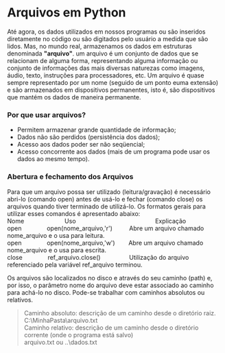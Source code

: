 # Arquivos em Python

Até agora, os dados utilizados em nossos programas ou são inseridos diretamente no código ou são digitados pelo usuário a medida que são lidos. 
Mas, no mundo real, armazenamos os dados em estruturas denominada **"arquivo"**.  um arquivo é um conjunto de dados que se relacionam de alguma forma, representando alguma informação ou conjunto de informações das mais diversas naturezas como imagens, áudio, texto, instruções para processadores, etc.
Um arquivo é quase sempre representado por um nome (seguido de um ponto euma extensão) e são armazenados em dispositivos permanentes, isto é, são dispositivos que mantém os dados de maneira permanente.

### Por que usar arquivos?

+ Permitem armazenar grande quantidade de informação;
+ Dados não são perdidos (persistência dos dados);
+ Acesso aos dados poder ser não seqüencial;
+ Acesso concorrente aos dados (mais de um programa pode usar os dados ao mesmo tempo).

### Abertura e fechamento dos Arquivos

Para que um arquivo possa ser utilizado (leitura/gravação) é necessário abri-lo (comando open) antes de usá-lo e fechar (comando close) os arquivos quando tiver terminado de utilizá-lo. 
Os formatos gerais para utilizar esses comandos é apresentado abaixo:<br>
Nome&nbsp;&nbsp;&nbsp;&nbsp;&nbsp;&nbsp;&nbsp;&nbsp;&nbsp;&nbsp;&nbsp;&nbsp;&nbsp;&nbsp;&nbsp;&nbsp;&nbsp;&nbsp;&nbsp;&nbsp;&nbsp;&nbsp;&nbsp;&nbsp;Uso&nbsp;&nbsp;&nbsp;&nbsp;&nbsp;&nbsp;&nbsp;&nbsp;&nbsp;&nbsp;&nbsp;&nbsp;&nbsp;&nbsp;&nbsp;&nbsp;&nbsp;&nbsp;&nbsp;&nbsp;&nbsp;&nbsp;&nbsp;&nbsp;&nbsp;&nbsp;&nbsp;&nbsp;&nbsp;&nbsp;&nbsp;&nbsp;&nbsp;&nbsp;&nbsp;&nbsp;&nbsp;&nbsp;&nbsp;&nbsp;&nbsp;&nbsp;&nbsp;&nbsp;&nbsp;&nbsp;&nbsp;Explicação<br>
open&nbsp;&nbsp;&nbsp;&nbsp;&nbsp;&nbsp;&nbsp;&nbsp;&nbsp;&nbsp;&nbsp;&nbsp;&nbsp;&nbsp;&nbsp;open(nome_arquivo,'r')&nbsp;&nbsp;&nbsp;&nbsp;&nbsp;&nbsp;&nbsp;&nbsp;&nbsp;&nbsp;Abre um arquivo chamado nome_arquivo e o usa para leitura.<br>
open&nbsp;&nbsp;&nbsp;&nbsp;&nbsp;&nbsp;&nbsp;&nbsp;&nbsp;&nbsp;&nbsp;&nbsp;&nbsp;&nbsp;&nbsp;open(nome_arquivo,'w')&nbsp;&nbsp;&nbsp;&nbsp;&nbsp;&nbsp;&nbsp;&nbsp;Abre um arquivo chamado nome_arquivo e o usa para escrita.<br>
close&nbsp;&nbsp;&nbsp;&nbsp;&nbsp;&nbsp;&nbsp;&nbsp;&nbsp;&nbsp;&nbsp;&nbsp;&nbsp;&nbsp;&nbsp;ref_arquivo.close()&nbsp;&nbsp;&nbsp;&nbsp;&nbsp;&nbsp;&nbsp;&nbsp;&nbsp;&nbsp;&nbsp;&nbsp;&nbsp;&nbsp;&nbsp;&nbsp;&nbsp;Utilização do arquivo referenciado pela variável ref_arquivo terminou.<br>

 Os arquivos são localizados no disco e através do seu caminho (path) e, por isso, o parâmetro nome do arquivo deve estar associado ao caminho para achá-lo no disco. Pode-se trabalhar com caminhos absolutos ou relativos.
> Caminho absoluto: descrição de um caminho desde o diretório raiz. <br>
                C:\MinhaPasta\arquivo.txt <br>
> Caminho relativo: descrição de um caminho desde o diretório corrente (onde o programa está salvo) <br>
                   arquivo.txt ou ..\dados.txt<br>
                   
                   
